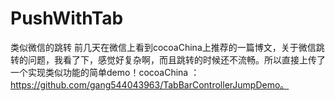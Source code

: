 # PushWithTab
类似微信的跳转
前几天在微信上看到cocoaChina上推荐的一篇博文，关于微信跳转的问题，我看了下，感觉好复杂啊，而且跳转的时候还不流畅。所以直接上传了一个实现类似功能的简单demo！cocoaChina ：https://github.com/gang544043963/TabBarControllerJumpDemo。


